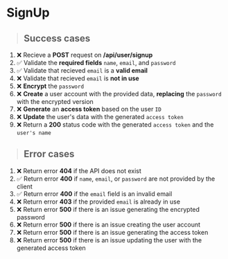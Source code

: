 # SignUp

> ## Success cases

1. ❌ Recieve a **POST** request on **/api/user/signup**
2. ✅ Validate the **required fields** `name`, `email`, and `password`
3. ✅ Validate that recieved `email` is a **valid email**
4. ❌ Validate that recieved `email` is **not in use**
5. ❌ **Encrypt** the `password`
6. ❌ **Create** a user account with the provided data, **replacing** the `password` with the encrypted version
7. ❌ **Generate** an **access token** based on the user `ID`
8. ❌ **Update** the user's data with the generated `access token`
9. ❌ Return a **200** status code with the generated `access token` and the `user's name`

> ## Error cases

1. ❌ Return error **404** if the API does not exist
2. ✅ Return error **400** if `name`, `email`, or `password` are not provided by the client
3. ✅ Return error **400** if the `email` field is an invalid email
4. ❌ Return error **403** if the provided `email` is already in use
5. ❌ Return error **500** if there is an issue generating the encrypted password
6. ❌ Return error **500** if there is an issue creating the user account
7. ❌ Return error **500** if there is an issue generating the access token
8. ❌ Return error **500** if there is an issue updating the user with the generated access token
